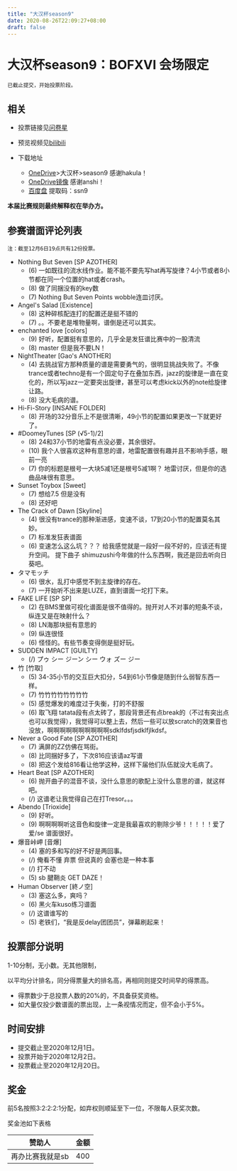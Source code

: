 ```yaml
---
title: "大汉杯season9"
date: 2020-08-26T22:09:27+08:00
draft: false
---
```


# 大汉杯season9：BOFXVI 会场限定
    已截止提交，开始投票阶段。

<!--more-->
## 相关
- 投票链接见[问卷星](https://tp.wjx.top/jq/99502219.aspx)

- 预览视频见[bilibili](https://www.bilibili.com/video/BV19541137CJ/)

- 下载地址
    - [OneDrive](https://bms.hakula.xyz)>大汉杯>season9 感谢hakula！
    - [OneDrive镜像](https://bms.cosmiccat.top/bms/%E5%A4%A7%E6%B1%89%E6%9D%AF/season9/) 感谢anshi！
    - [百度盘](https://pan.baidu.com/s/1juWQGKhLJjoQnRjR9pgc2g) 提取码：ssn9

**本届比赛规则最终解释权在举办方。**

## 参赛谱面评论列表

    注：截至12月6日19点共有12份投票。

- Nothing But Seven [SP AZOTHER]
    - (6) 一如既往的流水线作业。能不能不要先写hat再写旋律？4小节或者8小节都在同一个位置的hat或者crash。
    - (8) 做了同捆没有的key数
    - (7) Nothing But Seven Points wobble连皿讨厌。
- Angel's Salad [Existence]
    - (8) 这种碎核配连打的配置还是挺不错的
    - (7) 。。不要老是堆物量啊，谱倒是还可以其实。
- enchanted love [colors]
    - (9) 好听，配置挺有意思的，几乎全是发狂谱比赛中的一股清流
    - (8) master 但是我不要LN！
- NightTheater [Gao's ANOTHER]
    - (4) 去挑战官方那种质量的谱是需要勇气的，很明显挑战失败了。不像trance或者techno是有一个固定句子在叠加东西，jazz的旋律是一直在变化的，所以写jazz一定要突出旋律，甚至可以考虑kick以外的note给旋律让路。
    - (8) 没大毛病的谱。
- Hi-Fi-Story [INSANE FOLDER]
    - (8) 开场的32分音乐上不是很清晰，49小节的配置如果更改一下就更好了。
- #DoomeyTunes [SP (√5-1)/2]
    - (8) 24和37小节的地雷有点没必要，其余很好。
    - (10) 我个人很喜欢这种有意思的谱，地雷配置很有趣并且不影响手感，眼前一亮
    - (7) 你的标题是根号一大块5减1还是根号5减1啊？ 地雷讨厌，但是你的选曲品味很有意思。
- Sunset Toybox [Sweet]
    - (7) 想给7.5 但是没有
    - (8) 还好吧
- The Crack of Dawn [Skyline]
    - (4) 很没有trance的那种渐进感，变速不谈，17到20小节的配置莫名其妙。
    - (7) 标准发狂表谱面
    - (6) 变速怎么这么坑？？？ 给我感觉就是一段好一段不好的，应该还有提升空间。 提下曲子 shimuzushi今年做的什么东西啊，我还是回去听向日葵吧。
- タマモッチ
    - (6) 很水，乱打中感觉不到主旋律的存在。
    - (7) 一开始听不出来是LUZE，直到谱面一坨打下来。
- FAKE LIFE [SP SP]
    - (2) 在BMS里做可视化谱面是很不值得的。抛开对人不对事的短条不谈，纵连又是在映射什么？
    - (8) LN海那块挺有意思的
    - (9) 纵连很怪
    - (6) 怪怪的。有些节奏变得倒是挺好玩。
- SUDDEN IMPACT [GUILTY]
    - (/) プゥ シー ジーン シー ウォ ズー ジー
- 竹 [竹取]
    - (5) 34-35小节的交互巨大扣分，54到61小节像是随到什么弱智东西一样。
    - (7) 竹竹竹竹竹竹竹竹
    - (5) 感觉爆发的难度过于失衡，打的不舒服
    - (6) 取飞翔 tatata段有点太砖了，那段背景还有点break的（不过有突出点也可以我觉得），我觉得可以整上去，然后一些可以放scratch的效果音也没放，啊啊啊啊啊啊啊啊啊啊sdklfdsfjsdklfjlkdsf。
- Never a Good Fate [SP AZOTHER]
    - (7) 满屏的ZZ仿佛在骂街。
    - (8) 比同捆好多了，下次816应该请az写谱
    - (8) 把这个发给816看让他学这种，这样下届他们队伍就没大毛病了。
- Heart Beat [SP AZOTHER]
    - (6) 抛开曲子的混音不谈，没什么意思的歌配上没什么意思的谱，就这样吧。
    - (/) 这谱老让我觉得自己在打Tresor。。。
- Abendo [Trioxide]
    - (9) 好听。
    - (9) 啊啊啊啊听这音色和旋律一定是我最喜欢的剔除少爷！！！！！爱了爱/se 谱面很好。
- 爆音峠岬 [音爆]
    - (4) 塞的多和写的好不好是两回事。
    - (/) 俺看不懂 弃票 但说真的 会塞也是一种本事
    - (/) 打不动
    - (5) sb 腱鞘炎 GET DAZE！
- Human Observer [終ノ空]
    - (3) 塞这么多，爽吗？
    - (6) 黑火车kuso练习谱面
    - (/) 这谱谁写的
    - (5) 老铁们，“我是反delay团团员”，弹幕刷起来！

## 投票部分说明

1-10分制，无小数。无其他限制，

以平均分计排名，同分得票量大的排名高，再相同则提交时间早的得票高。
- 得票数少于总投票人数的20%的，不具备获奖资格。
- 如大量仅投少数谱面的票出现，上一条视情况而定，但不会小于5%。

## 时间安排
- 提交截止至2020年12月1日。
- 投票开始于2020年12月2日。
- 投票截止至2020年12月20日。

## 奖金

前5名按照3:2:2:2:1分配，如弃权则顺延至下一位，不限每人获奖次数。

奖金池如下表格

赞助人 | 金额
--- | ---
再办比赛我就是sb | 400